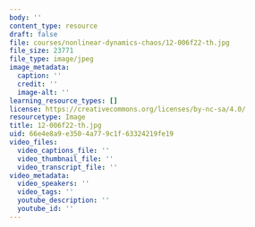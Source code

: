 ```yaml
---
body: ''
content_type: resource
draft: false
file: courses/nonlinear-dynamics-chaos/12-006f22-th.jpg
file_size: 23771
file_type: image/jpeg
image_metadata:
  caption: ''
  credit: ''
  image-alt: ''
learning_resource_types: []
license: https://creativecommons.org/licenses/by-nc-sa/4.0/
resourcetype: Image
title: 12-006f22-th.jpg
uid: 66e4e8a9-e350-4a77-9c1f-63324219fe19
video_files:
  video_captions_file: ''
  video_thumbnail_file: ''
  video_transcript_file: ''
video_metadata:
  video_speakers: ''
  video_tags: ''
  youtube_description: ''
  youtube_id: ''
---
```

